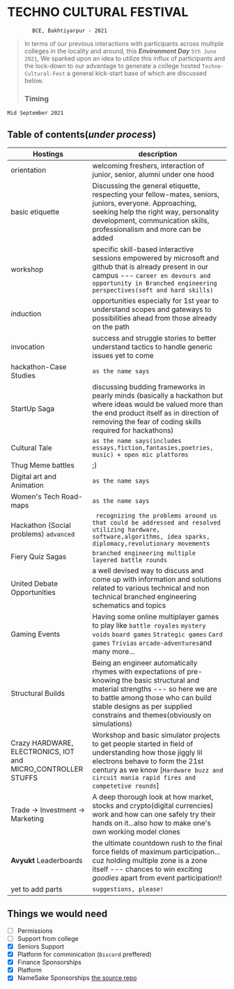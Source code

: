 # TECHNO CULTURAL FESTIVAL
            BCE, Bakhtiyarpur - 2021

>In terms of our previous interactions with participants across multiple colleges in the locality and around, this ***Environment Day*** ``5th June 2021``, We sparked upon an idea to utilize this influx of participants and the lock-down to our advantage to generate a college hosted ``Techno-Cultural-Fest`` a general kick-start base of which are discussed below.
>### Timing 
``Mid September 2021``



## Table of contents(*under  process*)
| Hostings| description |
|-|-|
|orientation | welcoming freshers, interaction of junior, senior, alumni under one hood |
|basic etiquette | Discussing the general etiquette, respecting your fellow-mates, seniors, juniors, everyone. Approaching, seeking help the right way, personality development, communication skills, professionalism and more can be added |
|workshop|specific skill-based interactive sessions empowered by microsoft and github that is already present in our campus --- ``career en devours and opportunity in Branched engineering perspectives(soft and hard skills)``|
|induction|opportunities especially for 1st year to understand scopes and gateways to possibilities ahead from those already on the path|
|invocation|success and struggle stories to better understand tactics to handle generic issues yet to come|
|hackathon-Case Studies|``as the name says``|
|StartUp Saga|discussing budding frameworks in pearly minds  (basically a hackathon but where ideas would be valued more than the end product itself as in direction of removing the fear of coding skills required for hackathons)|
|Cultural Tale|``as the name says(includes essays,fiction,fantasies,poetries, music) + open mic platforms``|
|Thug Meme battles|;)|
|Digital art and Animation|``as the name says``|
|Women's Tech Road-maps|``as the name says``|
|Hackathon (Social problems) ``advanced``|`` recognizing the problems around us that could be addressed and resolved utilizing hardware, software,algorithms, idea sparks, diplomacy,revolutionary movements``|
|Fiery Quiz Sagas|``branched engineering multiple layered battle rounds``|
|United Debate Opportunities| a well devised way to discuss and come up with information and solutions related to various technical and non technical branched engineering schematics and topics|
|Gaming Events | Having some online multiplayer games to play like ``battle royales`` ``mystery voids`` ``board games`` ``Strategic games`` ``Card games`` ``Trivias`` ``arcade-adventures``and many more... |
|Structural Builds|Being an engineer automatically rhymes with expectations of pre-knowing the basic structural and material strengths ---  so here we are to battle among those who can build stable designs as per supplied constrains and themes(obviously on simulations)|
|Crazy HARDWARE, ELECTRONICS, IOT and MICRO_CONTROLLER STUFFS|Workshop and basic simulator projects to get people started in field of understanding how those jiggly lil electrons behave to form the 21st century as we know [``Hardware buzz and circuit mania rapid fires and competetive rounds``]|
|Trade -> Investment -> Marketing|A deep thorough look at how market, stocks and crypto(digital currencies) work and how can one safely try their hands on it...also how to make one's own working model clones|
|**Avyukt** Leaderboards | the ultimate countdown rush to the final force fields of maximum participation... cuz holding multiple zone is a zone itself --- chances to win exciting *goodies* apart from event participation!!|
|yet to add parts|``suggestions, please!``|

## Things we would need

 - [ ] Permissions
 - [ ] Support  from college
 - [x] Seniors Support 
 - [x] Platform for comminication (``Discord`` preffered)
 - [x] Finance Sponsorships
 - [x] Platform
 - [x] NameSake Sponsorships
[the source repo](https://github.com/bcedsc/cultFest)
